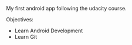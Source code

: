 My first android app following the udacity course.

Objectives:
 * Learn Android Development
 * Learn Git
